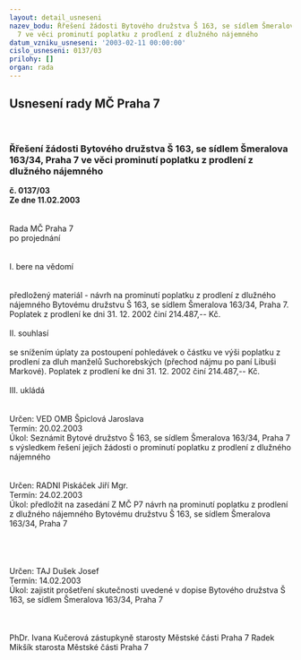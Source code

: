 ```yaml
---
layout: detail_usneseni
nazev_bodu: Řřešení žádosti Bytového družstva Š 163, se sídlem Šmeralova 163/34, Praha
  7 ve věci prominutí poplatku z prodlení z dlužného nájemného
datum_vzniku_usneseni: '2003-02-11 00:00:00'
cislo_usneseni: 0137/03
prilohy: []
organ: rada
---
```

<div id="ucUsn_pList" class="usn">
	<span><h2>Usnesení rady MČ Praha 7 </h2>
<br></span><div class="standBody">
<span><h3>Řřešení žádosti Bytového družstva Š 163, se sídlem Šmeralova 163/34, Praha 7 ve věci prominutí poplatku z prodlení z dlužného nájemného</h3></span><div class="center">
		<strong>č. 0137/03</strong><br>
	</div>
<div class="center">
		<strong>Ze dne 11.02.2003</strong><br><br>
	</div>
<br>Rada MČ Praha 7<br>po projednání<br><br><br>I.	bere na vědomí<br><br> <br>předložený materiál - návrh na prominutí poplatku z prodlení z dlužného nájemného Bytovému družstvu Š 163, se sídlem Šmeralova 163/34, Praha 7.  Poplatek z prodlení ke dni 31. 12. 2002 činí 214.487,-- Kč. <br><br>II.	souhlasí <br><br>se snížením úplaty za postoupení pohledávek o částku ve výši poplatku z prodlení za dluh manželů Suchorebských (přechod nájmu po paní Libuši Markové). Poplatek z prodlení ke dni 31. 12. 2002 činí 214.487,-- Kč.  <br><br>III.	ukládá <br><br> <br>Určen:	VED OMB Špiclová Jaroslava<br>Termín: 20.02.2003<br>Úkol:	Seznámit Bytové družstvo Š 163, se sídlem Šmeralova 163/34, Praha 7 s výsledkem řešení jejich žádosti o prominutí poplatku z prodlení z dlužného nájemného <br> <br> <br>Určen:	RADNI Piskáček Jiří Mgr.<br>Termín: 24.02.2003<br>Úkol:	předložit na zasedání Z MČ P7 návrh na prominutí poplatku z prodlení z dlužného nájemného Bytovému družstvu Š 163, se sídlem Šmeralova 163/34, Praha 7<br> <br><br><br><br>Určen:	TAJ Dušek Josef<br>Termín: 14.02.2003<br>Úkol:	zajistit prošetření skutečnosti uvedené v dopise Bytového družstva Š 163, se sídlem Šmeralova 163/34, Praha 7 <br> <br> <br>	<br>PhDr. Ivana Kučerová zástupkyně starosty Městské části Praha 7	 Radek Mikšík starosta Městské části Praha 7<br>	<br><br>
</div>
</div>
